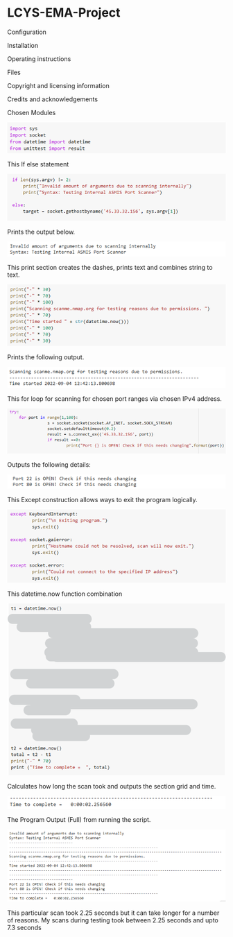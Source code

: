 # LCYS-EMA-Project

Configuration

Installation

Operating instructions

Files

Copyright and licensing information

Credits and acknowledgements


Chosen Modules

![](https://github.com/Jhines2022/LCYS-EMA-Project/blob/main/Folder%20of%20Scanner%20images/importSection.png)

This If else statement

![](https://github.com/Jhines2022/LCYS-EMA-Project/blob/main/Folder%20of%20Scanner%20images/ifLen.png)

Prints the output below.

![](https://github.com/Jhines2022/LCYS-EMA-Project/blob/main/Folder%20of%20Scanner%20images/invalidSyntaxOutput.png)

This print section creates the dashes, prints text and combines string to text.

![](https://github.com/Jhines2022/LCYS-EMA-Project/blob/main/Folder%20of%20Scanner%20images/printSection.png)

Prints the following output.

![](https://github.com/Jhines2022/LCYS-EMA-Project/blob/main/Folder%20of%20Scanner%20images/scanningTimeStartedOutput.png)

This for loop for scanning for chosen port ranges via chosen IPv4 address.

![](https://github.com/Jhines2022/LCYS-EMA-Project/blob/main/Folder%20of%20Scanner%20images/tryForPort.png)

Outputs the following details:

![](https://github.com/Jhines2022/LCYS-EMA-Project/blob/main/Folder%20of%20Scanner%20images/portOpenReturnOutput.png)

This Except construction allows ways to exit the program logically.

![](https://github.com/Jhines2022/LCYS-EMA-Project/blob/main/Folder%20of%20Scanner%20images/except.png)

This datetime.now function combination

![](https://github.com/Jhines2022/LCYS-EMA-Project/blob/main/Folder%20of%20Scanner%20images/bettert1t2print.png)

Calculates how long the scan took and outputs the section grid and time.

![](https://github.com/Jhines2022/LCYS-EMA-Project/blob/main/Folder%20of%20Scanner%20images/TimeToCompleteOutput.png)

The Program Output (Full) from running the script.

![](https://github.com/Jhines2022/LCYS-EMA-Project/blob/main/Folder%20of%20Scanner%20images/OUTPUTfull.png)

This particular scan took 2.25 seconds but it can take longer for a number of reasons. 
My scans during testing took between 2.25 seconds and upto 7.3 seconds 

![]()


